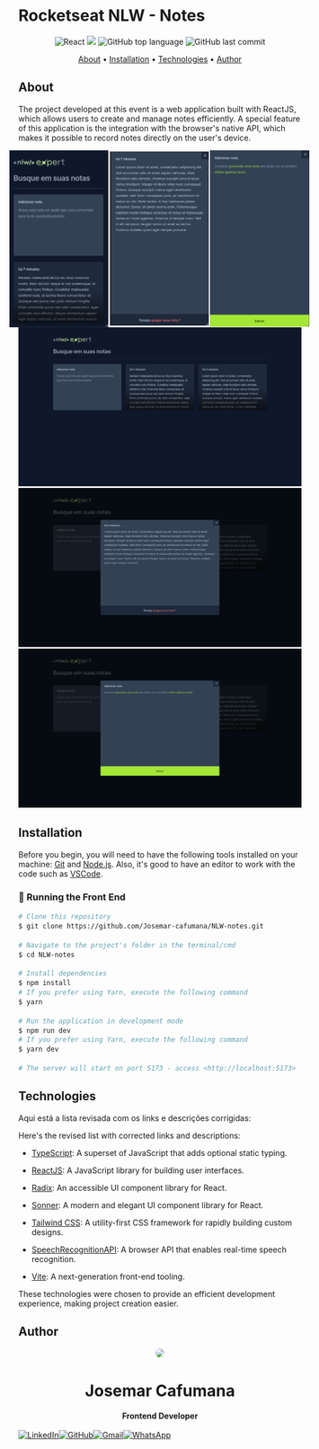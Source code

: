 # Rocketseat NLW - Notes

<p align="center">
<img alt="React" src="https://img.shields.io/badge/-React-08D9FF?style=for-the-badge&logo=react&logoColor=white">
  <img src="https://img.shields.io/github/license/MrRioja/nodejs-api-rest?color=blueviolet&logo=License&style=for-the-badge"/>
  <img alt="GitHub top language" src="https://img.shields.io/github/languages/top/MrRioja/nodejs-api-rest?color=blueviolet&logo=TypeScript&logoColor=white&style=for-the-badge">
  <img alt="GitHub last commit" src="https://img.shields.io/github/last-commit/Josemar-cafumana/NLW-notes?color=blueviolet&style=for-the-badge">


</p>

<p align="center">
  <a href="#about">About</a> •
  <a href="#installation">Installation</a> •
  <a href="#technologies">Technologies</a> •
  <a href="#author">Author</a>   
</p>

## About

The project developed at this event is a web application built with ReactJS, which allows users to create and manage notes efficiently. A special feature of this application is the integration with the browser's native API, which makes it possible to record notes directly on the user's device.


<div style="display: flex; gap: 10; justify-content: center; align-items: center">
<img src="./public/mobile-1.png" width="35%" style="object-fit: cover; margin-right: .5%" alt="Screenshot mobile 1"/>
<img src="./public/mobile-2.png" width="35%" style="object-fit: cover; margin-right: .5%" alt="Screenshot mobile 2"/>
<img src="./public/mobile-3.png" width="35%"  style="object-fit: cover; margin-right: .5%" alt="Screenshot mobile 3"/>
</div>

<div >
<img src="./public/desktop-1.png" alt="Screenshot desktop 1"/>
<img src="./public/desktop-2.png" alt="Screenshot desktop 2"/>
<img src="./public/desktop-3.png" alt="Screenshot desktop 3"/>
</div>


## Installation

Before you begin, you will need to have the following tools installed on your machine: [Git](https://git-scm.com) and [Node.js](https://nodejs.org/en/). Also, it's good to have an editor to work with the code such as [VSCode](https://code.visualstudio.com/).

### 🎲 Running the Front End 

```bash
# Clone this repository
$ git clone https://github.com/Josemar-cafumana/NLW-notes.git

# Navigate to the project's folder in the terminal/cmd
$ cd NLW-notes

# Install dependencies
$ npm install
# If you prefer using Yarn, execute the following command
$ yarn

# Run the application in development mode
$ npm run dev
# If you prefer using Yarn, execute the following command
$ yarn dev

# The server will start on port 5173 - access <http://localhost:5173>
```


## Technologies

Aqui está a lista revisada com os links e descrições corrigidas:

Here's the revised list with corrected links and descriptions:

- [TypeScript](https://www.typescriptlang.org/): A superset of JavaScript that adds optional static typing.

- [ReactJS](https://reactjs.org/): A JavaScript library for building user interfaces.

- [Radix](https://radix-ui.com/): An accessible UI component library for React.

- [Sonner](https://sonner-ui.com/): A modern and elegant UI component library for React.

- [Tailwind CSS](https://tailwindcss.com/): A utility-first CSS framework for rapidly building custom designs.

- [SpeechRecognitionAPI](https://developer.mozilla.org/en-US/docs/Web/API/SpeechRecognition): A browser API that enables real-time speech recognition.

- [Vite](https://vitejs.dev/): A next-generation front-end tooling.


These technologies were chosen to provide an efficient development experience, making project creation easier.

## Author

<div align="center">
<img src="https://github.com/Josemar-cafumana.png" style="width: 100px; border-radius: 50%" />
<h1>Josemar Cafumana</h1>
<strong>Frontend Developer</strong>
<br/>
<br/>
<div  style="display: flex; align-items: center: justify-content: center; text-align: center">

<a href="https://www.linkedin.com/in/josemar-cafumana-web-developer/" target="_blank">
<img alt="LinkedIn" src="https://img.shields.io/badge/linkedin-%230077B5.svg?style=for-the-badge&logo=linkedin&logoColor=white"/>
</a>

<a href="https://github.com/Josemar-cafumana" target="_blank">
<img alt="GitHub" src="https://img.shields.io/badge/github-%23121011.svg?style=for-the-badge&logo=github&logoColor=white"/>
</a>

<a href="mailto:rjosemar-cafumana@hotmail.com" target="_blank">
<img alt="Gmail" src="https://img.shields.io/badge/Gmail-D14836?style=for-the-badge&logo=gmail&logoColor=white" />
</a>

<a href="https://wa.link/65562r" target="_blank">
<img alt="WhatsApp" src="https://img.shields.io/badge/WhatsApp-25D366?style=for-the-badge&logo=whatsapp&logoColor=white"/>
</a>

</a>
</div>

<br/>
<br/>
</div>
